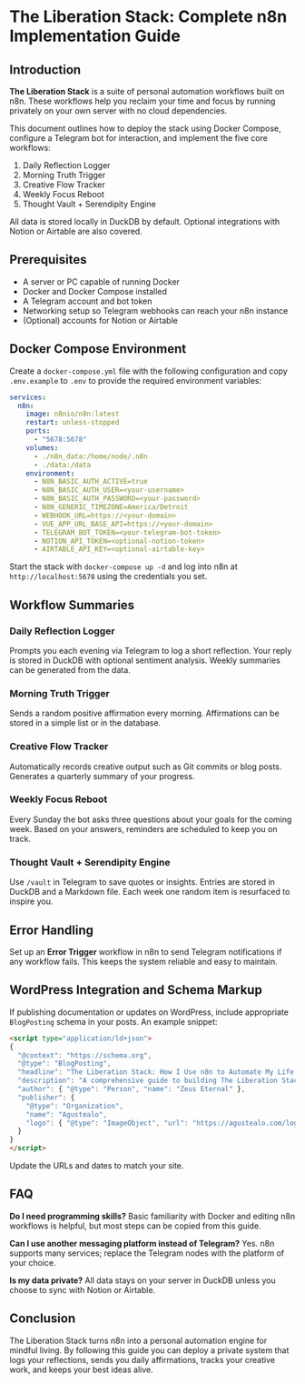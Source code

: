 # The Liberation Stack: Complete n8n Implementation Guide

## Introduction

**The Liberation Stack** is a suite of personal automation workflows built on n8n. These workflows help you reclaim your time and focus by running privately on your own server with no cloud dependencies.

This document outlines how to deploy the stack using Docker Compose, configure a Telegram bot for interaction, and implement the five core workflows:

1. Daily Reflection Logger
2. Morning Truth Trigger
3. Creative Flow Tracker
4. Weekly Focus Reboot
5. Thought Vault + Serendipity Engine

All data is stored locally in DuckDB by default. Optional integrations with Notion or Airtable are also covered.

## Prerequisites

- A server or PC capable of running Docker
- Docker and Docker Compose installed
- A Telegram account and bot token
- Networking setup so Telegram webhooks can reach your n8n instance
- (Optional) accounts for Notion or Airtable

## Docker Compose Environment

Create a `docker-compose.yml` file with the following configuration and copy
`.env.example` to `.env` to provide the required environment variables:

```yaml
services:
  n8n:
    image: n8nio/n8n:latest
    restart: unless-stopped
    ports:
      - "5678:5678"
    volumes:
      - ./n8n_data:/home/node/.n8n
      - ./data:/data
    environment:
      - N8N_BASIC_AUTH_ACTIVE=true
      - N8N_BASIC_AUTH_USER=<your-username>
      - N8N_BASIC_AUTH_PASSWORD=<your-password>
      - N8N_GENERIC_TIMEZONE=America/Detroit
      - WEBHOOK_URL=https://<your-domain>
      - VUE_APP_URL_BASE_API=https://<your-domain>
      - TELEGRAM_BOT_TOKEN=<your-telegram-bot-token>
      - NOTION_API_TOKEN=<optional-notion-token>
      - AIRTABLE_API_KEY=<optional-airtable-key>
```

Start the stack with `docker-compose up -d` and log into n8n at `http://localhost:5678` using the credentials you set.

## Workflow Summaries

### Daily Reflection Logger

Prompts you each evening via Telegram to log a short reflection. Your reply is stored in DuckDB with optional sentiment analysis. Weekly summaries can be generated from the data.

### Morning Truth Trigger

Sends a random positive affirmation every morning. Affirmations can be stored in a simple list or in the database.

### Creative Flow Tracker

Automatically records creative output such as Git commits or blog posts. Generates a quarterly summary of your progress.

### Weekly Focus Reboot

Every Sunday the bot asks three questions about your goals for the coming week. Based on your answers, reminders are scheduled to keep you on track.

### Thought Vault + Serendipity Engine

Use `/vault` in Telegram to save quotes or insights. Entries are stored in DuckDB and a Markdown file. Each week one random item is resurfaced to inspire you.

## Error Handling

Set up an **Error Trigger** workflow in n8n to send Telegram notifications if any workflow fails. This keeps the system reliable and easy to maintain.

## WordPress Integration and Schema Markup

If publishing documentation or updates on WordPress, include appropriate `BlogPosting` schema in your posts. An example snippet:

```html
<script type="application/ld+json">
{
  "@context": "https://schema.org",
  "@type": "BlogPosting",
  "headline": "The Liberation Stack: How I Use n8n to Automate My Life and Reclaim My Time",
  "description": "A comprehensive guide to building The Liberation Stack on n8n.",
  "author": { "@type": "Person", "name": "Zeus Eternal" },
  "publisher": {
    "@type": "Organization",
    "name": "Agustealo",
    "logo": { "@type": "ImageObject", "url": "https://agustealo.com/logo.png" }
  }
}
</script>
```

Update the URLs and dates to match your site.

## FAQ

**Do I need programming skills?** Basic familiarity with Docker and editing n8n workflows is helpful, but most steps can be copied from this guide.

**Can I use another messaging platform instead of Telegram?** Yes. n8n supports many services; replace the Telegram nodes with the platform of your choice.

**Is my data private?** All data stays on your server in DuckDB unless you choose to sync with Notion or Airtable.

## Conclusion

The Liberation Stack turns n8n into a personal automation engine for mindful living. By following this guide you can deploy a private system that logs your reflections, sends you daily affirmations, tracks your creative work, and keeps your best ideas alive.

